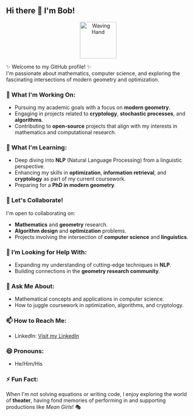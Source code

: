 ## Hi there 👋 I'm Bob!
<p align="center">
  <img src="https://media.giphy.com/media/3o7abKhOpu0NwenH3O/giphy.gif" alt="Waving Hand" width="100" />
</p>


✨ Welcome to my GitHub profile! ✨  
I'm passionate about mathematics, computer science, and exploring the fascinating intersections of modern geometry and optimization.  

### 🔭 What I'm Working On:
- Pursuing my academic goals with a focus on **modern geometry**.  
- Engaging in projects related to **cryptology**, **stochastic processes**, and **algorithms**.  
- Contributing to **open-source** projects that align with my interests in mathematics and computational research.

### 🌱 What I'm Learning:
- Deep diving into **NLP** (Natural Language Processing) from a linguistic perspective.  
- Enhancing my skills in **optimization**, **information retrieval**, and **cryptology** as part of my current coursework.  
- Preparing for a **PhD in modern geometry**.  

### 👯 Let's Collaborate!
I'm open to collaborating on:  
- **Mathematics** and **geometry** research.  
- **Algorithm design** and **optimization** problems.  
- Projects involving the intersection of **computer science** and **linguistics**.  

### 🤔 I’m Looking for Help With:
- Expanding my understanding of cutting-edge techniques in **NLP**.  
- Building connections in the **geometry research community**.  

### 💬 Ask Me About:
- Mathematical concepts and applications in computer science.  
- How to juggle coursework in optimization, algorithms, and cryptology.  

### 📫 How to Reach Me: 
- LinkedIn: [Visit my LinkedIn](https://www.linkedin.com/in/bob-dong-990236227/)

### 😄 Pronouns:
- He/Him/His 

### ⚡ Fun Fact:
When I'm not solving equations or writing code, I enjoy exploring the world of **theater**, having fond memories of performing in and supporting productions like *Mean Girls*! 🎭  
